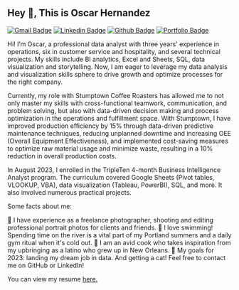 ## Hey 👋, This is Oscar Hernandez
[![Gmail Badge](https://img.shields.io/badge/-oscarhernandeziv@gmail.com-c14438?style=flat&logo=Gmail&logoColor=white&link=mailto:oscarhernandeziv@gmail.com)](mailto:oscarhernandeziv@gmail.com) 
[![Linkedin Badge](https://img.shields.io/badge/oscar--hernandez-iv-0072b1?style=flat&logo=Linkedin&logoColor=white&link=https://www.linkedin.com/in/oscar-hernandez-iv/)](https://www.linkedin.com/in/oscar-hernandez-iv/) [![Github Badge](https://img.shields.io/badge/-oscarhernandeziv-grey?style=flat&logo=github&logoColor=white&link=https://github.com/oscarhernandeziv/)](https://www.github.com/oscarhernandeziv/) [![Portfolio Badge](https://img.shields.io/badge/portfolio-web-blue?style=flat&link=https://github.com/oscarhernandeziv/TripleTen-Projects/)](https://github.com/oscarhernandeziv/TripleTen-Projects/) <p align='left'>Hi! I’m Oscar, a professional data analyst with three years' experience in operations, six in customer service and hospitality, and several technical projects. My skills include BI analytics, Excel and Sheets, SQL, data visualization and storytelling. Now, I am eager to leverage my data analysis and visualization skills sphere to drive growth and optimize processes for the right company.

Currently, my role with Stumptown Coffee Roasters has allowed me to not only master my skills with cross-functional teamwork, communication, and problem solving, but also with data-driven decision making and process optimization in the operations and fulfillment space. With Stumptown, I have improved production efficiency by 15% through data-driven predictive maintenance techniques, reducing unplanned downtime and increasing OEE (Overall Equipment Effectiveness), and implemented cost-saving measures to optimize raw material usage and minimize waste, resulting in a 10% reduction in overall production costs.

In August 2023, I enrolled in the TripleTen 4-month Business Intelligence Analyst program. The curriculum covered Google Sheets (Pivot tables, VLOOKUP, VBA), data visualization (Tableau, PowerBI), SQL, and more. It also involved numerous practical projects.

Some facts about me:

📸 I have experience as a freelance photographer, shooting and editing professional portrait photos for clients and friends.
🌊 I love swimming! Spending time on the river is a vital part of my Portland summers and a daily gym ritual when it's cold out.
🥘 I am an avid cook who takes inspiration from my upbringing as a latino who grew up in New Orleans.
🎯 My goals for 2023: landing my dream job in data. And getting a cat!
Feel free to contact me on GitHub or LinkedIn!</p><p align='left'> You can view my resume <a href='https://docs.google.com/document/d/1tk5kOOvajGh-AvFN2NX7ec6w_wRDG30JfrEiAK9XM3U/edit?usp=sharing ' target=_blank><u>here</u>.</a></p>
